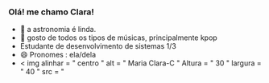 ### Olá! me chamo Clara!

- 🔭 a astronomia é linda.
- 🌱 gosto de todos os tipos de músicas, principalmente kpop
- Estudante de desenvolvimento de sistemas 1/3
- 😄 Pronomes : ela/dela
- < img  alinhar = " centro "  alt = " Maria Clara-C "  Altura = " 30 "  largura = " 40 "  src = "
